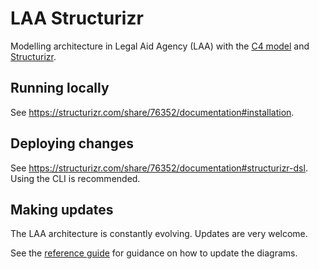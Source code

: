 # LAA Structurizr

Modelling architecture in Legal Aid Agency (LAA) with the [C4 model](https://c4model.com) and [Structurizr](https://structurizr.com).

## Running locally

See https://structurizr.com/share/76352/documentation#installation.

## Deploying changes

See https://structurizr.com/share/76352/documentation#structurizr-dsl. Using the CLI is recommended.

## Making updates

The LAA architecture is constantly evolving. Updates are very welcome.

See the [reference guide](https://github.com/structurizr/dsl/blob/master/docs/language-reference.md) for guidance on how to update the diagrams.
